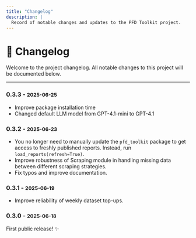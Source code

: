 ```yaml
---
title: "Changelog"
description: |
  Record of notable changes and updates to the PFD Toolkit project.
---
```


# 📆 Changelog

Welcome to the project changelog. All notable changes to this project will be documented below.

---

### 0.3.3 - <small>2025-06-25</small>
* Improve package installation time
* Changed default LLM model from GPT-4.1-mini to GPT-4.1

### 0.3.2 - <small>2025-06-23</small>
* You no longer need to manually update the `pfd_toolkit` package to get access to freshly published reports. Instead, run `load_reports(refresh=True)`.
* Improve robustness of Scraping module in handling missing data between different scraping strategies.
* Fix typos and improve documentation.

### 0.3.1 - <small>2025-06-19</small>
* Improve reliability of weekly dataset top-ups.


### 0.3.0 - <small>2025-06-18</small>
First public release! ✨


<!-- 
## [0.3.0] – 2025-07-01

=== "✨ Highlights"
    - 🖇️ Refactored API for more modular LLM integration.
    - 🐛 Fixed intermittent crash on empty PFD report uploads.

=== "📝 Details"
    - **Added:** New `produce_spans` flag for detailed span extraction during LLM-powered feature extraction.
    - **Changed:** Unified the feature extraction and theme assignment APIs—breaking change, see migration below.
    - **Fixed:** Empty DataFrame uploads now return a user-friendly error instead of crashing.
    - **Docs:** Improved developer guide for custom extractors.

!!! Important
    **Breaking change in 0.3.0:**  
    The feature extraction API now requires explicit column selection. Old scripts may fail.


???+ note "Migration Guidance"
    Update your function calls from:
    ```python
    extractor.extract_features(reports)
    ```
    to:
    ```python
    extractor.extract_features(reports, include_date=True, include_concerns=True)
    ```
    See the [API reference](api.md) for details.

---

## [0.2.0] – 2025-05-20

- 🧱 Initial LLM feature extraction  
- 📑 Thematic assignment proof-of-concept  
- 🛠️ Improved error handling for malformed reports

---

## [0.1.0] – 2025-04-14

- 🎉 First release: dataset loader, basic extraction, manual theme labelling

--- -->